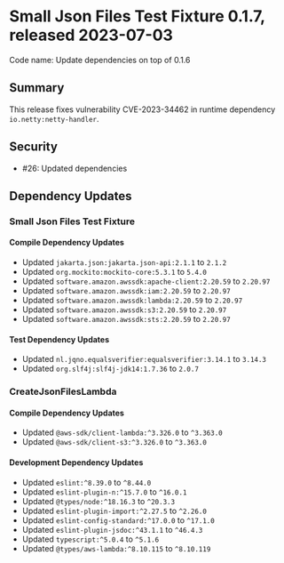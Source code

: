 # Small Json Files Test Fixture 0.1.7, released 2023-07-03

Code name: Update dependencies on top of 0.1.6

## Summary

This release fixes vulnerability CVE-2023-34462 in runtime dependency `io.netty:netty-handler`.

## Security

* #26: Updated dependencies

## Dependency Updates

### Small Json Files Test Fixture

#### Compile Dependency Updates

* Updated `jakarta.json:jakarta.json-api:2.1.1` to `2.1.2`
* Updated `org.mockito:mockito-core:5.3.1` to `5.4.0`
* Updated `software.amazon.awssdk:apache-client:2.20.59` to `2.20.97`
* Updated `software.amazon.awssdk:iam:2.20.59` to `2.20.97`
* Updated `software.amazon.awssdk:lambda:2.20.59` to `2.20.97`
* Updated `software.amazon.awssdk:s3:2.20.59` to `2.20.97`
* Updated `software.amazon.awssdk:sts:2.20.59` to `2.20.97`

#### Test Dependency Updates

* Updated `nl.jqno.equalsverifier:equalsverifier:3.14.1` to `3.14.3`
* Updated `org.slf4j:slf4j-jdk14:1.7.36` to `2.0.7`

### CreateJsonFilesLambda

#### Compile Dependency Updates

* Updated `@aws-sdk/client-lambda:^3.326.0` to `^3.363.0`
* Updated `@aws-sdk/client-s3:^3.326.0` to `^3.363.0`

#### Development Dependency Updates

* Updated `eslint:^8.39.0` to `^8.44.0`
* Updated `eslint-plugin-n:^15.7.0` to `^16.0.1`
* Updated `@types/node:^18.16.3` to `^20.3.3`
* Updated `eslint-plugin-import:^2.27.5` to `^2.26.0`
* Updated `eslint-config-standard:^17.0.0` to `^17.1.0`
* Updated `eslint-plugin-jsdoc:^43.1.1` to `^46.4.3`
* Updated `typescript:^5.0.4` to `^5.1.6`
* Updated `@types/aws-lambda:^8.10.115` to `^8.10.119`
